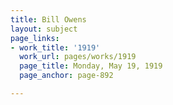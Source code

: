 ```yaml
---
title: Bill Owens
layout: subject
page_links:
- work_title: '1919'
  work_url: pages/works/1919
  page_title: Monday, May 19, 1919
  page_anchor: page-892

---
```

